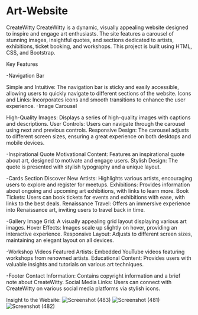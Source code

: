 # Art-Website
CreateWitty
CreateWitty is a dynamic, visually appealing website designed to inspire and engage art enthusiasts. The site features a carousel of stunning images, insightful quotes, and sections dedicated to artists, exhibitions, ticket booking, and workshops. This project is built using HTML, CSS, and Bootstrap.

Key Features

-Navigation Bar

Simple and Intuitive: The navigation bar is sticky and easily accessible, allowing users to quickly navigate to different sections of the website.
Icons and Links: Incorporates icons and smooth transitions to enhance the user experience.
-Image Carousel

High-Quality Images: Displays a series of high-quality images with captions and descriptions.
User Controls: Users can navigate through the carousel using next and previous controls.
Responsive Design: The carousel adjusts to different screen sizes, ensuring a great experience on both desktops and mobile devices.

-Inspirational Quote
Motivational Content: Features an inspirational quote about art, designed to motivate and engage users.
Stylish Design: The quote is presented with stylish typography and a unique layout.

-Cards Section
Discover New Artists: Highlights various artists, encouraging users to explore and register for meetups.
Exhibitions: Provides information about ongoing and upcoming art exhibitions, with links to learn more.
Book Tickets: Users can book tickets for events and exhibitions with ease, with links to the best deals.
Renaissance Travel: Offers an immersive experience into Renaissance art, inviting users to travel back in time.

-Gallery
Image Grid: A visually appealing grid layout displaying various art images.
Hover Effects: Images scale up slightly on hover, providing an interactive experience.
Responsive Layout: Adjusts to different screen sizes, maintaining an elegant layout on all devices.

-Workshop Videos
Featured Artists: Embedded YouTube videos featuring workshops from renowned artists.
Educational Content: Provides users with valuable insights and tutorials on various art techniques.

-Footer
Contact Information: Contains copyright information and a brief note about CreateWitty.
Social Media Links: Users can connect with CreateWitty on various social media platforms via stylish icons.

Insight to the Website:
![Screenshot (483)](https://github.com/Swati-in/Art-Website/assets/155288849/f8e1499b-6fba-4d42-8019-31c866a7b93e)
![Screenshot (481)](https://github.com/Swati-in/Art-Website/assets/155288849/888b7a7f-7354-4eb8-89e8-98ba3d91ec26)
![Screenshot (482)](https://github.com/Swati-in/Art-Website/assets/155288849/f92748b7-89a5-4cbe-b893-9de027feae6a)
